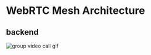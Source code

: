 # WebRTC Mesh Architecture

## backend

![group video call gif](https://media4.giphy.com/media/fSjbcPSIEx5V8JdJFv/giphy.gif?cid=790b7611d46ec6201abf864347d292829d255924c8c9fb46&rid=giphy.gif&ct=g)
